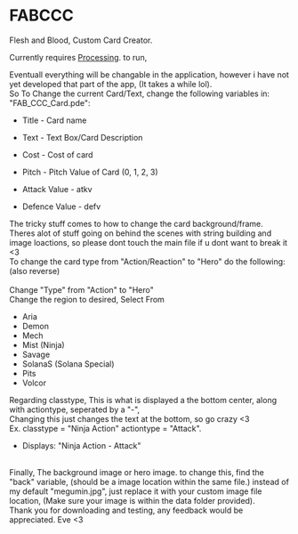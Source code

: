 # FABCCC
Flesh and Blood, Custom Card Creator.

Currently requires [Processing](https://processing.org/download). to run,

Eventuall everything will be changable in the application, however i have not yet developed that part of the app, (It takes a while lol).  
So To Change the current Card/Text, change the following variables in: "FAB_CCC_Card.pde":
- Title - Card name
- Text  - Text Box/Card Description
- Cost  - Cost of card
- Pitch - Pitch Value of Card (0, 1, 2, 3)

- Attack Value  - atkv
- Defence Value - defv

The tricky stuff comes to how to change the card background/frame.  
Theres alot of stuff going on behind the scenes with string building and image loactions, so please dont touch the main file if u dont want to break it <3  
To change the card type from "Action/Reaction" to "Hero" do the following: (also reverse)  
<br>
Change "Type" from "Action" to "Hero"  
Change the region to desired, Select From
- Aria
- Demon
- Mech
- Mist (Ninja)
- Savage
- SolanaS (Solana Special)
- Pits
- Volcor

Regarding classtype, This is what is displayed a the bottom center, along with actiontype, seperated by a "-",  
Changing this just changes the text at the bottom, so go crazy <3  
Ex. classtype = "Ninja Action" actiontype = "Attack".  
  - Displays: "Ninja Action - Attack"  
<br>
Finally, The background image or hero image.  
to change this, find the "back" variable, (should be a image location within the same file.)  
instead of my default "megumin.jpg", just replace it with your custom image file location, (Make sure your image is within the data folder provided).  
<br>
Thank you for downloading and testing, any feedback would be appreciated.
Eve <3
